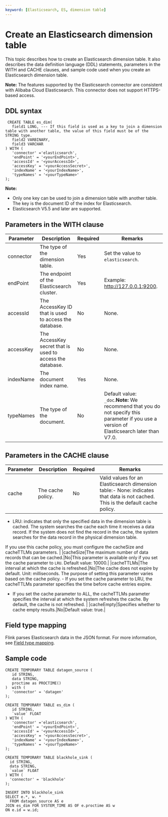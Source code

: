 ```yaml
---
keyword: [Elasticsearch, ES, dimension table]
---
```


# Create an Elasticsearch dimension table

This topic describes how to create an Elasticsearch dimension table. It also describes the data definition language \(DDL\) statements, parameters in the WITH and CACHE clauses, and sample code used when you create an Elasticsearch dimension table.

**Note:** The features supported by the Elasticsearch connector are consistent with Alibaba Cloud Elasticsearch. This connector does not support HTTPS-based access.

## DDL syntax

```
 CREATE TABLE es_dim(
   field1 LONG, --- If this field is used as a key to join a dimension table with another table, the value of this field must be of the STRING type.
   field2 VARBINARY, 
   field3 VARCHAR
) WITH (
   'connector' ='elasticsearch',
   'endPoint' = '<yourEndPoint>',
   'accessId' = '<yourAccessId>',
   'accessKey' = '<yourAccessSecret>',
   'indexName' = '<yourIndexName>',
   'typeNames' = '<yourTypeName>'
);
```

**Note:**

-   Only one key can be used to join a dimension table with another table. The key is the document ID of the index for Elasticsearch.
-   Elasticsearch V5.5 and later are supported.

## Parameters in the WITH clause

|Parameter|Description|Required|Remarks|
|---------|-----------|--------|-------|
|connector|The type of the dimension table.|Yes|Set the value to `elasticsearch`.|
|endPoint|The endpoint of the Elasticsearch cluster.|Yes|Example: http://127.0.0.1:9200.|
|accessId|The AccessKey ID that is used to access the database.|No|None.|
|accessKey|The AccessKey secret that is used to access the database.|No|None.|
|indexName|The document index name.|Yes|None.|
|typeNames|The type of the document.|No|Default value: `_doc`.**Note:** We recommend that you do not specify this parameter if you use a version of Elasticsearch later than V7.0. |

## Parameters in the CACHE clause

|Parameter|Description|Required|Remarks|
|---------|-----------|--------|-------|
|cache|The cache policy.|No|Valid values for an Elasticsearch dimension table:-   None: indicates that data is not cached. This is the default cache policy.
-   LRU: indicates that only the specified data in the dimension table is cached. The system searches the cache each time it receives a data record. If the system does not find the record in the cache, the system searches for the data record in the physical dimension table.

If you use this cache policy, you must configure the cacheSize and cacheTTLMs parameters. |
|cacheSize|The maximum number of data records that can be cached.|No|This parameter is available only if you set the cache parameter to `LRU`. Default value: 10000.|
|cacheTTLMs|The interval at which the cache is refreshed.|No|The cache does not expire by default. Unit: milliseconds. The purpose of setting this parameter varies based on the cache policy. -   If you set the cache parameter to LRU, the cacheTTLMs parameter specifies the time before cache entries expire.
-   If you set the cache parameter to ALL, the cacheTTLMs parameter specifies the interval at which the system refreshes the cache. By default, the cache is not refreshed. |
|cacheEmpty|Specifies whether to cache empty results.|No|Default value: true.|

## Field type mapping

Flink parses Elasticsearch data in the JSON format. For more information, see [Field type mapping](https://ci.apache.org/projects/flink/flink-docs-master/zh/dev/table/connectors/formats/json.html).

## Sample code

```
CREATE TEMPORARY TABLE datagen_source (
   id STRING, 
   data STRING,
   proctime as PROCTIME()
)  with (
   'connector' = 'datagen' 
);

CREATE TEMPORARY TABLE es_dim (
   id STRING,
   `value` FLOAT
) WITH (
   'connector' ='elasticsearch',
   'endPoint' = '<yourEndPoint>',
   'accessId' = '<yourAccessId>',
   'accessKey' = '<yourAccessSecret>',
   'indexName' = '<yourIndexName>',
   'typeNames' = '<yourTypeName>'
);

CREATE TEMPORARY TABLE blackhole_sink (
  id STRING,
  data STRING,
  `value` FLOAT
) WITH (
  'connector' = 'blackhole' 
);

INSERT INTO blackhole_sink
SELECT e.*, w. *
  FROM datagen_source AS e
JOIN es_dim FOR SYSTEM_TIME AS OF e.proctime AS w
ON e.id = w.id;
```

